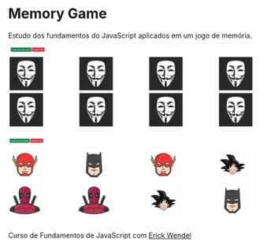 # Memory Game

Estudo dos fundamentos do JavaScript aplicados em um jogo de memória.

![jogo em modo de escolha](./files/imagem2.png)

![personagens do jogos](./files/imagem1.png)

Curso de Fundamentos de JavaScript com [Erick Wendel](https://github.com/ErickWendel)
